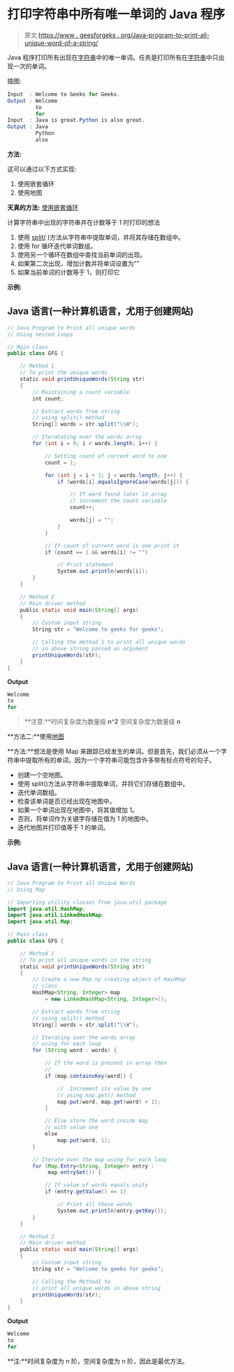 # 打印字符串中所有唯一单词的 Java 程序

> 原文:[https://www . geesforgeks . org/Java-program-to-print-all-unique-word-of-a-string/](https://www.geeksforgeeks.org/java-program-to-print-all-unique-words-of-a-string/)

Java 程序打印所有出现在[字符串](https://www.geeksforgeeks.org/string-data-structure/)中的唯一单词。任务是打印所有在[字符串](https://www.geeksforgeeks.org/string-data-structure/)中只出现一次的单词。

插图:

```java
Input  : Welcome to Geeks for Geeks.
Output : Welcome 
         to
         for
Input  : Java is great.Python is also great.
Output : Java
         Python
         also
```

**方法:**

这可以通过以下方式实现:

1.  使用嵌套循环
2.  使用地图

**天真的方法:** [使用嵌套循环](https://www.geeksforgeeks.org/java-nested-loops-with-examples/)

计算字符串中出现的字符串并在计数等于 1 时打印的想法

1.  使用 [split(](https://www.geeksforgeeks.org/split-string-java-examples/) )方法从字符串中提取单词，并将其存储在数组中。
2.  使用 for 循环迭代单词数组。
3.  使用另一个循环在数组中查找当前单词的出现。
4.  如果第二次出现，增加计数并将单词设置为""
5.  如果当前单词的计数等于 1，则打印它

**示例:**

## Java 语言(一种计算机语言，尤用于创建网站)

```java
// Java Program to Print all unique words
// Using nested loops

// Main class
public class GFG {

    // Method 1
    // To print the unique words
    static void printUniqueWords(String str)
    {
        // Maintaining a count variable
        int count;

        // Extract words from string
        // using split() method
        String[] words = str.split("\\W");

        // Iteratating over the words array
        for (int i = 0; i < words.length; i++) {

            // Setting count of current word to one
            count = 1;

            for (int j = i + 1; j < words.length; j++) {
                if (words[i].equalsIgnoreCase(words[j])) {

                    // If word found later in array
                    // increment the count variable
                    count++;

                    words[j] = "";
                }
            }

            // If count of current word is one print it
            if (count == 1 && words[i] != "")

                // Print statement
                System.out.println(words[i]);
        }
    }

    // Method 2
    // Main driver method
    public static void main(String[] args)
    {
        // Custom input string
        String str = "Welcome to geeks for geeks";

        // Calling the method 1 to print all unique words
        // in above string passed as argument
        printUniqueWords(str);
    }
}
```

**Output**

```java
Welcome
to
for
```

> **注意:**时间复杂度为数量级 **n^2** 空间复杂度为数量级 **n**

**方法二:**使用[地图](https://www.geeksforgeeks.org/java-util-hashmap-in-java/)

**方法:**想法是使用 Map 来跟踪已经发生的单词。但是首先，我们必须从一个字符串中提取所有的单词，因为一个字符串可能包含许多带有标点符号的句子。

*   创建一个空地图。
*   使用 split()方法从字符串中提取单词，并将它们存储在数组中。
*   迭代单词数组。
*   检查该单词是否已经出现在地图中。
*   如果一个单词出现在地图中，将其值增加 1。
*   否则，将单词作为关键字存储在值为 1 的地图中。
*   迭代地图并打印值等于 1 的单词。

**示例:**

## Java 语言(一种计算机语言，尤用于创建网站)

```java
// Java Program to Print all Unique Words
// Using Map

// Importing utility classes from java.util package
import java.util.HashMap;
import java.util.LinkedHashMap;
import java.util.Map;

// Main class
public class GFG {

    // Method 1
    // To print all unique words in the string
    static void printUniqueWords(String str)
    {
        // Create a new Map ny creating object of HashMap
        // class
        HashMap<String, Integer> map
            = new LinkedHashMap<String, Integer>();

        // Extract words from string
        // using split() method
        String[] words = str.split("\\W");

        // Iterating over the words array
        // using for each loop
        for (String word : words) {

            // If the word is present in array then
            //
            if (map.containsKey(word)) {

                //  Increment its value by one
                // using map.get() method
                map.put(word, map.get(word) + 1);
            }

            // Else store the word inside map
            // with value one
            else
                map.put(word, 1);
        }

        // Iterate over the map using for each loop
        for (Map.Entry<String, Integer> entry :
             map.entrySet()) {

            // If value of words equals unity
            if (entry.getValue() == 1)

                // Print all those words
                System.out.println(entry.getKey());
        }
    }

    // Method 2
    // Main driver method
    public static void main(String[] args)
    {
        // Custom input string
        String str = "Welcome to geeks for geeks";

        // Calling the Method1 to
        // print all unique words in above string
        printUniqueWords(str);
    }
}
```

**Output**

```java
Welcome
to
for
```

**注:**时间复杂度为 n 阶，空间复杂度为 n 阶，因此是最优方法。
